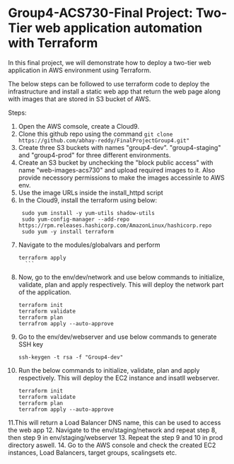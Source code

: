 # Group4-ACS730-Final Project: Two-Tier web application automation with Terraform

In this final project, we will demonstrate how to deploy a two-tier web application in AWS environment using Terraform.

The below steps can be followed to use terraform code to deploy the infrastructure and install a static web app that return the web page along with images that are stored in S3 bucket of AWS.

Steps:
1. Open the AWS comsole, create a Cloud9.
2. Clone this github repo using the command
      ```git clone https://github.com/abhay-reddy/FinalProjectGroup4.git"   ```
3. Create three S3 buckets with names "group4-dev". "group4-staging" and "group4-prod" for three different environments.
4. Create an S3 bucket by unchecking the "block public access" with name "web-images-acs730" and upload required images to it. Also provide necessory permissions to make the images accessinle to AWS env.
5. Use the image URLs inside the install_httpd script
6. In the Cloud9, install the terraform using below:
   ```
    sudo yum install -y yum-utils shadow-utils
    sudo yum-config-manager --add-repo https://rpm.releases.hashicorp.com/AmazonLinux/hashicorp.repo
    sudo yum -y install terraform
   ```
7. Navigate to the modules/globalvars and perform
     ```
    terraform apply
       ```
8. Now, go to the env/dev/network and use below commands to initialize, validate, plan and apply respectively. This will deploy the network part of the application.
    ```
    terraform init
    terraform validate
    terraform plan
    terrafrom apply --auto-approve
    ```
9. Go to the env/dev/webserver and use below commands to generate SSH key
    ```
    ssh-keygen -t rsa -f "Group4-dev"
     ```
10. Run the below commands to initialize, validate, plan and apply respectively. This will deploy the EC2 instance and insatll webserver.
    ```
    terraform init
    terraform validate
    terraform plan
    terrafrom apply --auto-approve
    ```
11.This will return a Load Balancer DNS name, this can be used to access the web app
12. Navigate to the env/staging/network and repeat step 8, then step 9 in env/staging/webserver
13. Repeat the step 9 and 10 in prod directory aswell.
14. Go to the AWS console and check the created EC2 instances, Load Balancers, target groups, scalingsets etc.
